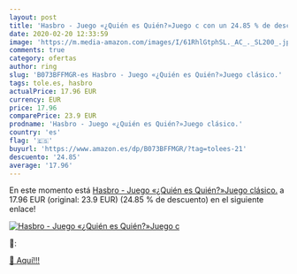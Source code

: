 ```yaml
---
layout: post
title: 'Hasbro - Juego «¿Quién es Quién?»Juego c con un 24.85 % de descuento'
date: 2020-02-20 12:33:59
image: 'https://m.media-amazon.com/images/I/61RhlGtphSL._AC_._SL200_.jpg'
comments: true
category: ofertas
author: ring
slug: 'B073BFFMGR-es Hasbro - Juego «¿Quién es Quién?»Juego clásico.'
tags: tole.es, hasbro
actualPrice: 17.96 EUR
currency: EUR
price: 17.96
comparePrice: 23.9 EUR
prodname: 'Hasbro - Juego «¿Quién es Quién?»Juego clásico.'
country: 'es'
flag: '🇪🇸'
buyurl: 'https://www.amazon.es/dp/B073BFFMGR/?tag=tolees-21'
descuento: '24.85'
average: '17.96'
---
```


En este momento está [Hasbro - Juego «¿Quién es Quién?»Juego clásico.](https://www.amazon.es/dp/B073BFFMGR/?tag=tolees-21) a 17.96 EUR (original: 23.9 EUR) (24.85 %  de descuento) en el siguiente enlace!

[![Hasbro - Juego «¿Quién es Quién?»Juego c](https://m.media-amazon.com/images/I/61RhlGtphSL._AC_._SL200_.jpg)](https://www.amazon.es/dp/B073BFFMGR/?tag=tolees-21)

🔎:


[🛒 Aquí!!!](https://www.amazon.es/dp/B073BFFMGR/?tag=tolees-21)
